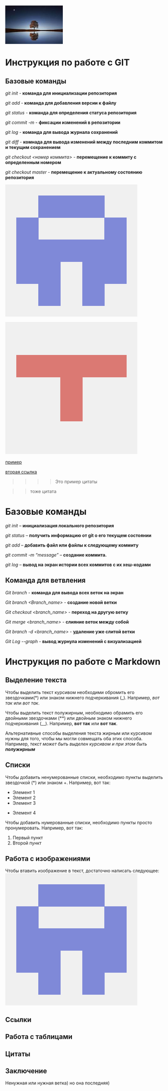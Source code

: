![Красота](111.jpg)

# Инструкция по работе с GIT

## Базовые команды

*git init* - **команда для инициализации репозитория**

*git add* - **команда для добавления версии к файлу**

*git status* - **команда для определения статуса репозитория**

*git commit -m <message>* - **фиксации изменений в репозитории**

*git log* - **команда для вывода журнала сохранений**

*git diff* - **комнада для вывода изменений между последним коммитом и текущим сохранением** 

*git checkout <номер коммита>* - **перемещение к коммиту с определенным номером**

*git checkout master* - **перемещение к актуальному состоянию репозитория** 

![Альтернативный текст](39643122.png)

![Альтернативный текст](81974050.png)

[пример](https://gist.github.com/Jekins/2bf2d0638163f1294637)

[вторая ссылка](https://github.com/)

>>>>Это пример цитаты 

>>тоже цитата

# Базовые команды

*git init* – **инициализация локального репозитория**

*git status* – **получить информацию от git о его текущем состоянии**

*git add* – **добавить файл или файлы к следующему коммиту**

*git commit -m “message”* – **создание коммита.**

*git log* – **вывод на экран истории всех коммитов с их хеш-кодами**

## Команда для ветвления 

*Git branch* - **команда для вывода всех веток на экран**

*Git branch <Branch_name>* - **создание новой ветки**

*Git checkout <branch_name>* - **переход на другую ветку**

*Git merge <branch_name>* - **слияние веток между собой**

*Git branch -d <branch_name>* - **удаление уже слитой ветки**

*Git Log --graph* - **вывод журнула изменений с визуализацией**

# Инструкция по работе с Markdown

## Выделение текста
Чтобы выделить текст курсивом необходими обромить его звездочками(*) или знаком нижнего подчеркивания (_). Например, *вот так* или _вот так_. 

Чтобы выделить текст полужирным, необходимо обрамить его двойными звездочками (**) или двойным знаком нижнего подчеркивания (__). Например, **вот так** или __вот так__.

Альтернативные способы выделения текста жирным или курсивом нужны для того, чтобы мы могли совмещать оба этих способа. Например, _текст может быть выделен курсивом и при этом быть **полужирным**_
## Списки

Чтобы добавить ненумерованные списки, необходимо пункты выделить звездочкой (*) или знаком +.
Например, вот так:
* Элемент 1
* Элемент 2
* Элемент 3 
+ Элемент 4

Чтобы добавить нумерованные списки, необходимо пункты просто пронумеровать. 
Например, вот так:
1. Первый пункт
2. Второй пункт 

## Работа с изображениями

Чтобы втавить изображение в текст, достаточно написать следующее:
![Привет, это GIT!](39643122.png)

## Ссылки

## Работа с таблицами

## Цитаты

## Заключение

Ненужная или нужная ветка) но она последняя)
